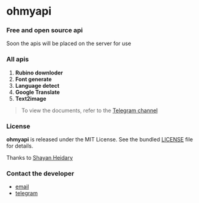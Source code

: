 # ohmyapi

### Free and open source api 

Soon the apis will be placed on the server for use


### All apis
1. __Rubino downloder__
2. __Font generate__
3. __Language detect__
4. __Google Translate__
5. __Text2image__

> To view the documents, refer to the [Telegram channel](t.me/ohmyapi)


### License
__ohmyapi__ is released under the MIT License. See the bundled [LICENSE](https://github.com/metect/ohmyapi/blob/main/LICENSE) file for details.


Thanks to [Shayan Heidary](https://github.com/shayanheidari01) 


### Contact the developer
- [email](dev.amirali.irvany@gmail.com)
- [telegram](t.me/ohmys_sh)
